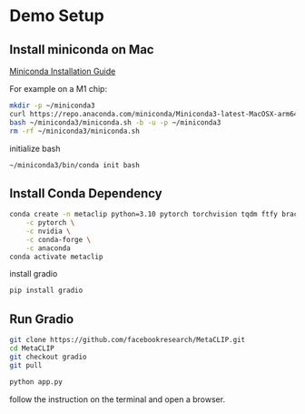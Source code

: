 # Demo Setup

## Install miniconda on Mac

[Miniconda Installation Guide](https://docs.anaconda.com/free/miniconda/#quick-command-line-install)

For example on a M1 chip:

```bash
mkdir -p ~/miniconda3
curl https://repo.anaconda.com/miniconda/Miniconda3-latest-MacOSX-arm64.sh -o ~/miniconda3/miniconda.sh
bash ~/miniconda3/miniconda.sh -b -u -p ~/miniconda3
rm -rf ~/miniconda3/miniconda.sh
```

initialize bash

```bash
~/miniconda3/bin/conda init bash
```

## Install Conda Dependency

```bash
conda create -n metaclip python=3.10 pytorch torchvision tqdm ftfy braceexpand regex pandas submitit=1.2.1 \
    -c pytorch \
    -c nvidia \
    -c conda-forge \
    -c anaconda
conda activate metaclip
```

install gradio

```bash
pip install gradio
```

## Run Gradio

```bash
git clone https://github.com/facebookresearch/MetaCLIP.git
cd MetaCLIP
git checkout gradio
git pull
```


```bash
python app.py
```

follow the instruction on the terminal and open a browser.
